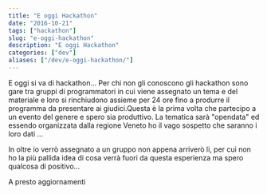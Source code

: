 ```yaml
---
title: "E oggi Hackathon"
date: "2016-10-21"
tags: ["hackathon"]
slug: "e-oggi-hackathon"
description: "E oggi Hackathon"
categories: ["dev"]
aliases: ["/dev/e-oggi-hackathon/"]
---
```


E oggi si va di hackathon... Per chi non gli conoscono gli hackathon
sono gare tra gruppi di programmatori in cui viene assegnato un tema e
del materiale e loro si rinchiudono assieme per 24 ore fino a produrre
il programma da presentare ai giudici.<!--more-->Questa è la prima volta
che partecipo a un evento del genere e spero sia produttivo. La tematica
sarà "opendata" ed essendo organizzata dalla regione Veneto ho il vago
sospetto che saranno i loro dati ...

In oltre io verrò assegnato a un gruppo non appena arriverò li, per cui
non ho la più pallida idea di cosa verrà fuori da questa esperienza ma
spero qualcosa di positivo...

A presto aggiornamenti
